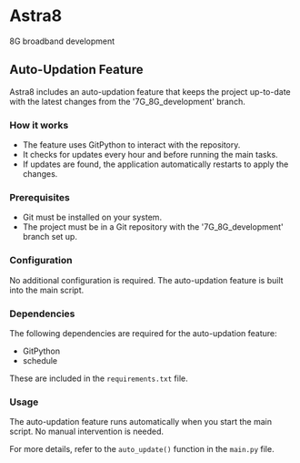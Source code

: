 # Astra8
8G broadband development

## Auto-Updation Feature

Astra8 includes an auto-updation feature that keeps the project up-to-date with the latest changes from the '7G_8G_development' branch.

### How it works

- The feature uses GitPython to interact with the repository.
- It checks for updates every hour and before running the main tasks.
- If updates are found, the application automatically restarts to apply the changes.

### Prerequisites

- Git must be installed on your system.
- The project must be in a Git repository with the '7G_8G_development' branch set up.

### Configuration

No additional configuration is required. The auto-updation feature is built into the main script.

### Dependencies

The following dependencies are required for the auto-updation feature:
- GitPython
- schedule

These are included in the `requirements.txt` file.

### Usage

The auto-updation feature runs automatically when you start the main script. No manual intervention is needed.

For more details, refer to the `auto_update()` function in the `main.py` file.
